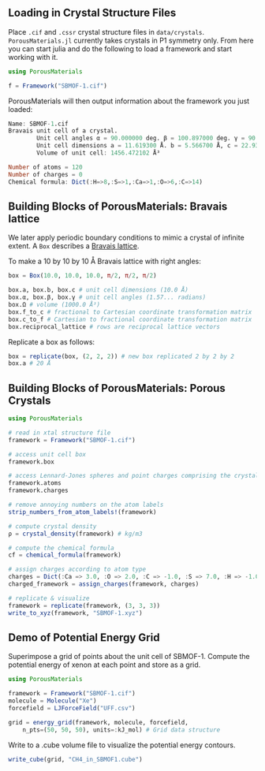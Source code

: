 ## Loading in Crystal Structure Files

Place `.cif` and `.cssr` crystal structure files in `data/crystals`. `PorousMaterials.jl` currently takes crystals in P1 symmetry only. From here you can start julia and do the following to load a framework and start working with it.

```julia
using PorousMaterials

f = Framework("SBMOF-1.cif")
```

PorousMaterials will then output information about the framework you just loaded:

```julia
Name: SBMOF-1.cif
Bravais unit cell of a crystal.
        Unit cell angles α = 90.000000 deg. β = 100.897000 deg. γ = 90.000000 deg.
        Unit cell dimensions a = 11.619300 Å. b = 5.566700 Å, c = 22.931200 Å
        Volume of unit cell: 1456.472102 Å³

Number of atoms = 120
Number of charges = 0
Chemical formula: Dict(:H=>8,:S=>1,:Ca=>1,:O=>6,:C=>14)
```

## Building Blocks of PorousMaterials: Bravais lattice

We later apply periodic boundary conditions to mimic a crystal of infinite extent. A `Box` describes a [Bravais lattice](https://en.wikipedia.org/wiki/Bravais_lattice).

To make a 10 by 10 by 10 Å Bravais lattice with right angles:
```julia
box = Box(10.0, 10.0, 10.0, π/2, π/2, π/2)

box.a, box.b, box.c # unit cell dimensions (10.0 Å)
box.α, box.β, box.γ # unit cell angles (1.57... radians)
box.Ω # volume (1000.0 Å³)
box.f_to_c # fractional to Cartesian coordinate transformation matrix
box.c_to_f # Cartesian to fractional coordinate transformation matrix
box.reciprocal_lattice # rows are reciprocal lattice vectors
```

Replicate a box as follows:
```julia
box = replicate(box, (2, 2, 2)) # new box replicated 2 by 2 by 2
box.a # 20 Å
```

## Building Blocks of PorousMaterials: Porous Crystals

```julia
using PorousMaterials

# read in xtal structure file
framework = Framework("SBMOF-1.cif")

# access unit cell box
framework.box

# access Lennard-Jones spheres and point charges comprising the crystal
framework.atoms
framework.charges

# remove annoying numbers on the atom labels
strip_numbers_from_atom_labels!(framework)

# compute crystal density
ρ = crystal_density(framework) # kg/m3

# compute the chemical formula
cf = chemical_formula(framework)

# assign charges according to atom type
charges = Dict(:Ca => 3.0, :O => 2.0, :C => -1.0, :S => 7.0, :H => -1.0)
charged_framework = assign_charges(framework, charges)

# replicate & visualize
framework = replicate(framework, (3, 3, 3))
write_to_xyz(framework, "SBMOF-1.xyz")
```

## Demo of Potential Energy Grid

Superimpose a grid of points about the unit cell of SBMOF-1. Compute the potential energy of xenon at each point and store as a grid.

```julia
using PorousMaterials

framework = Framework("SBMOF-1.cif")
molecule = Molecule("Xe")
forcefield = LJForceField("UFF.csv")

grid = energy_grid(framework, molecule, forcefield,
    n_pts=(50, 50, 50), units=:kJ_mol) # Grid data structure
```

Write to a .cube volume file to visualize the potential energy contours.
```julia
write_cube(grid, "CH4_in_SBMOF1.cube")
```
